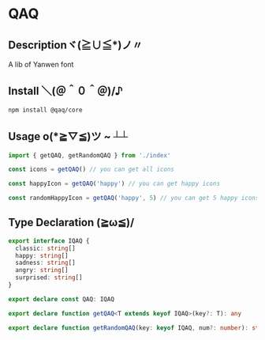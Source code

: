 # QAQ

## Descriptionヾ(≧∪≦*)ノ〃
A lib of Yanwen font


## Install ＼(＠＾０＾＠)/♪

```bash
npm install @qaq/core
```

## Usage o(*≧▽≦)ツ ~ ┴┴

```ts
import { getQAQ, getRandomQAQ } from './index'

const icons = getQAQ() // you can get all icons

const happyIcon = getQAQ('happy') // you can get happy icons

const randomHappyIcon = getQAQ('happy', 5) // you can get 5 happy icons at random
```

## Type Declaration (≧ω≦)/

```ts
export interface IQAQ {
  classic: string[]
  happy: string[]
  sadness: string[]
  angry: string[]
  surprised: string[]
}

export declare const QAQ: IQAQ

export declare function getQAQ<T extends keyof IQAQ>(key?: T): any

export declare function getRandomQAQ(key: keyof IQAQ, num?: number): string[]
```

